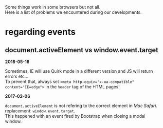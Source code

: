 Some things work in some browsers but not all.  
Here is a list of problems we encountered during our developments.

# regarding events

## document.activeElement vs window.event.target

**2018-05-18**

Sometimes, IE will use Quirk mode in a different version and JS will return errors etc...  
To prevent that, always set `<meta http-equiv="x-ua-compatible" content="IE=edge">` in the `header` tag of the HTML pages!

**2017-02-06**

`document.activeElement` is not refering to the correct element in *Mac Safari*.  
replacement: `window.event.target`.  
This happened with an event fired by Bootstrap when closing a modal window.
